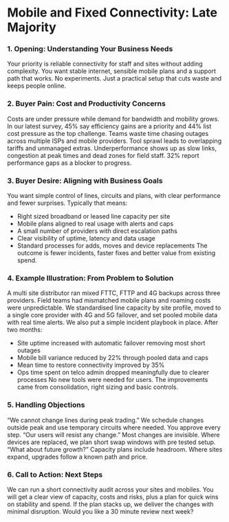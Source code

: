 # Mobile and Fixed Connectivity: Late Majority

### 1. Opening: Understanding Your Business Needs
Your priority is reliable connectivity for staff and sites without adding complexity. You want stable internet, sensible mobile plans and a support path that works. No experiments. Just a practical setup that cuts waste and keeps people online.

### 2. Buyer Pain: Cost and Productivity Concerns
Costs are under pressure while demand for bandwidth and mobility grows. In our latest survey, 45% say efficiency gains are a priority and 44% list cost pressure as the top challenge. Teams waste time chasing outages across multiple ISPs and mobile providers. Tool sprawl leads to overlapping tariffs and unmanaged extras. Underperformance shows up as slow links, congestion at peak times and dead zones for field staff. 32% report performance gaps as a blocker to progress.

### 3. Buyer Desire: Aligning with Business Goals
You want simple control of lines, circuits and plans, with clear performance and fewer surprises. Typically that means:
* Right sized broadband or leased line capacity per site
* Mobile plans aligned to real usage with alerts and caps
* A small number of providers with direct escalation paths
* Clear visibility of uptime, latency and data usage
* Standard processes for adds, moves and device replacements
The outcome is fewer incidents, faster fixes and better value from existing spend.

### 4. Example Illustration: From Problem to Solution
A multi site distributor ran mixed FTTC, FTTP and 4G backups across three providers. Field teams had mismatched mobile plans and roaming costs were unpredictable. We standardised line capacity by site profile, moved to a single core provider with 4G and 5G failover, and set pooled mobile data with real time alerts. We also put a simple incident playbook in place.
After two months:
* Site uptime increased with automatic failover removing most short outages
* Mobile bill variance reduced by 22% through pooled data and caps
* Mean time to restore connectivity improved by 35%
* Ops time spent on telco admin dropped meaningfully due to clearer processes
No new tools were needed for users. The improvements came from consolidation, right sizing and basic controls.

### 5. Handling Objections
“We cannot change lines during peak trading.”
We schedule changes outside peak and use temporary circuits where needed. You approve every step.
“Our users will resist any change.”
Most changes are invisible. Where devices are replaced, we plan short swap windows with pre tested setup.
“What about future growth?”
Capacity plans include headroom. Where sites expand, upgrades follow a known path and price.

### 6. Call to Action: Next Steps
We can run a short connectivity audit across your sites and mobiles. You will get a clear view of capacity, costs and risks, plus a plan for quick wins on stability and spend. If the plan stacks up, we deliver the changes with minimal disruption. Would you like a 30 minute review next week?
